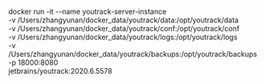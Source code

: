 docker run -it --name youtrack-server-instance  \
    -v /Users/zhangyunan/docker_data/youtrack/data:/opt/youtrack/data \
    -v /Users/zhangyunan/docker_data/youtrack/conf:/opt/youtrack/conf  \
    -v /Users/zhangyunan/docker_data/youtrack/logs:/opt/youtrack/logs  \
    -v /Users/zhangyunan/docker_data/youtrack/backups:/opt/youtrack/backups  \
    -p 18000:8080 \
    jetbrains/youtrack:2020.6.5578
